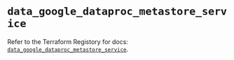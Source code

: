 # `data_google_dataproc_metastore_service`

Refer to the Terraform Registory for docs: [`data_google_dataproc_metastore_service`](https://registry.terraform.io/providers/hashicorp/google/4.70.0/docs/data-sources/dataproc_metastore_service).
